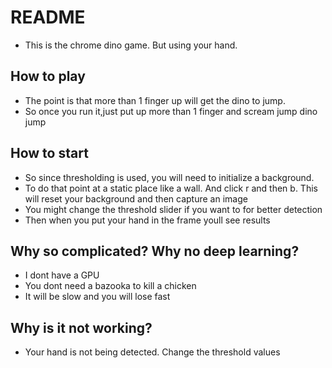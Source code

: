# README

- This is the chrome dino game. But using your hand.


## How to play
- The point is that more than 1 finger up will get the dino to jump.
- So once you run it,just put up more than 1 finger and scream jump dino jump

## How to start
- So since thresholding is used, you will need to initialize a background.
- To do that point at a static place like a wall. And click r and then b. This will reset your background and then capture an image
- You might change the threshold slider if you want to for better detection
- Then when you put your hand in the frame youll see results

## Why so complicated? Why no deep learning?
- I dont have a GPU
- You dont need a bazooka to kill a chicken
- It will be slow and you will lose fast

## Why is it not working?
- Your hand is not being detected. Change the threshold values
